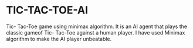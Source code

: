 # TIC-TAC-TOE-AI
Tic- Tac-Toe game using minimax algorithm.
It is an AI agent that plays the classic gameof Tic- Tac-Toe against a human player. I have used Minimax algorithm to make the AI player unbeatable.
